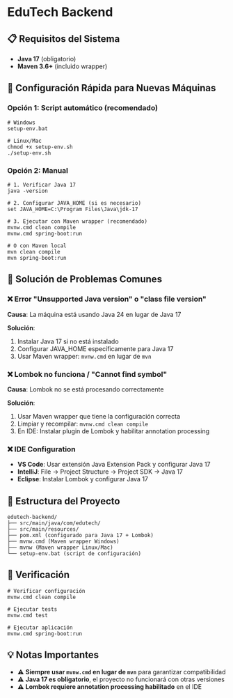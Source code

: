 # EduTech Backend

## 📋 Requisitos del Sistema

- **Java 17** (obligatorio)
- **Maven 3.6+** (incluido wrapper)

## 🚀 Configuración Rápida para Nuevas Máquinas

### Opción 1: Script automático (recomendado)
```batch
# Windows
setup-env.bat

# Linux/Mac  
chmod +x setup-env.sh
./setup-env.sh
```

### Opción 2: Manual
```batch
# 1. Verificar Java 17
java -version

# 2. Configurar JAVA_HOME (si es necesario)
set JAVA_HOME=C:\Program Files\Java\jdk-17

# 3. Ejecutar con Maven wrapper (recomendado)
mvnw.cmd clean compile
mvnw.cmd spring-boot:run

# O con Maven local
mvn clean compile
mvn spring-boot:run
```

## 🔧 Solución de Problemas Comunes

### ❌ Error "Unsupported Java version" o "class file version"
**Causa**: La máquina está usando Java 24 en lugar de Java 17

**Solución**:
1. Instalar Java 17 si no está instalado
2. Configurar JAVA_HOME específicamente para Java 17
3. Usar Maven wrapper: `mvnw.cmd` en lugar de `mvn`

### ❌ Lombok no funciona / "Cannot find symbol"
**Causa**: Lombok no se está procesando correctamente

**Solución**:
1. Usar Maven wrapper que tiene la configuración correcta
2. Limpiar y recompilar: `mvnw.cmd clean compile`
3. En IDE: Instalar plugin de Lombok y habilitar annotation processing

### ❌ IDE Configuration
- **VS Code**: Usar extensión Java Extension Pack y configurar Java 17
- **IntelliJ**: File → Project Structure → Project SDK → Java 17
- **Eclipse**: Instalar Lombok y configurar Java 17

## 📂 Estructura del Proyecto

```
edutech-backend/
├── src/main/java/com/edutech/
├── src/main/resources/
├── pom.xml (configurado para Java 17 + Lombok)
├── mvnw.cmd (Maven wrapper Windows)
├── mvnw (Maven wrapper Linux/Mac)
└── setup-env.bat (script de configuración)
```

## 🧪 Verificación

```batch
# Verificar configuración
mvnw.cmd clean compile

# Ejecutar tests
mvnw.cmd test

# Ejecutar aplicación
mvnw.cmd spring-boot:run
```

## 💡 Notas Importantes

- ⚠️ **Siempre usar `mvnw.cmd` en lugar de `mvn`** para garantizar compatibilidad
- ⚠️ **Java 17 es obligatorio**, el proyecto no funcionará con otras versiones
- ⚠️ **Lombok requiere annotation processing habilitado** en el IDE